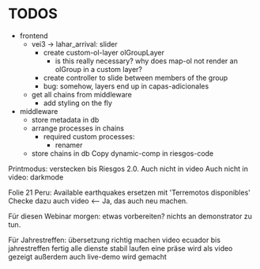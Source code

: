 TODOS
=====

 - frontend
   - vei3 -> lahar_arrival: slider
     - create custom-ol-layer olGroupLayer
       - is this really necessary? why does map-ol not render an olGroup in a custom layer?
     - create controller to slide between members of the group
     - bug: somehow, layers end up in capas-adicionales
   - get all chains from middleware
     - add styling on the fly
 - middleware
   - store metadata in db
   - arrange processes in chains
     - required custom processes:
       - renamer
   - store chains in db
Copy dynamic-comp in riesgos-code



Printmodus: 
    verstecken bis Riesgos 2.0.
    Auch nicht in video
    Auch nicht in video: darkmode

Folie 21 Peru:
    Available earthquakes ersetzen mit 'Terremotos disponibles'
    Checke dazu auch video <-- Ja, das auch neu machen.

Für diesen Webinar morgen: etwas vorbereiten?
    nichts an demonstrator zu tun. 

Für Jahrestreffen: 
    übersetzung richtig machen
    video ecuador bis jahrestreffen fertig
    alle dienste stabil laufen
    eine präse wird als video gezeigt
    außerdem auch live-demo wird gemacht
